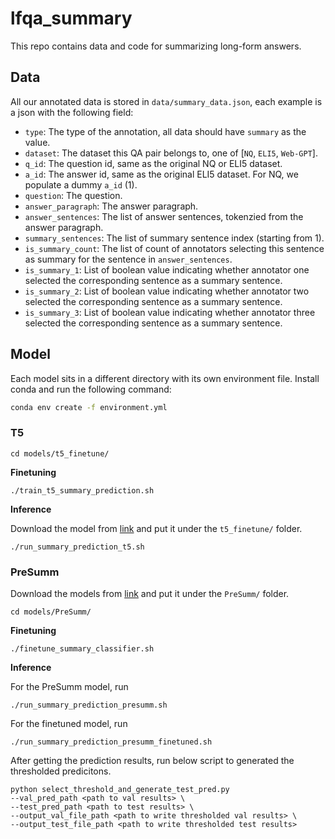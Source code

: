 # lfqa_summary

This repo contains data and code for summarizing long-form answers.
## Data

All our annotated data is stored in `data/summary_data.json`, each example is a json with the following field:
* `type`: The type of the annotation, all data should have `summary` as the value.
* `dataset`: The dataset this QA pair belongs to, one of [`NQ`, `ELI5`, `Web-GPT`].
* `q_id`: The question id, same as the original NQ or ELI5 dataset.
* `a_id`: The answer id, same as the original ELI5 dataset. For NQ, we populate a dummy `a_id` (1).
* `question`: The question.
* `answer_paragraph`: The answer paragraph.
* `answer_sentences`: The list of answer sentences, tokenzied from the answer paragraph.
* `summary_sentences`: The list of summary sentence index (starting from 1).
* `is_summary_count`: The list of count of annotators selecting this sentence as summary for the sentence in `answer_sentences`.
* `is_summary_1`: List of boolean value indicating whether annotator one selected the corresponding sentence as a summary sentence.
* `is_summary_2`: List of boolean value indicating whether annotator two selected the corresponding sentence as a summary sentence.
* `is_summary_3`: List of boolean value indicating whether annotator three selected the corresponding sentence as a summary sentence.


## Model
Each model sits in a different directory with its own environment file. Install conda and run the following command:

```bash
conda env create -f environment.yml
```

### T5

`cd models/t5_finetune/`

**Finetuning**

`./train_t5_summary_prediction.sh`

**Inference**

Download the model from [link](https://drive.google.com/file/d/1NtI2Xr9N5MO42VEbUl13XAX1NVKhwCqT/view?usp=sharing) and put it under the `t5_finetune/` folder.

`./run_summary_prediction_t5.sh`

### PreSumm

Download the models from [link](https://drive.google.com/file/d/1u2_roU53mjhtBInVnIV6tMl_aYSNqmZw/view?usp=sharing) and put it under the `PreSumm/` folder.

`cd models/PreSumm/`

**Finetuning**

`./finetune_summary_classifier.sh`

**Inference**

For the PreSumm model, run 

`./run_summary_prediction_presumm.sh`

For the finetuned model, run 

`./run_summary_prediction_presumm_finetuned.sh`

After getting the prediction results, run below script to generated the thresholded predicitons. 

```
python select_threshold_and_generate_test_pred.py 
--val_pred_path <path to val results> \
--test_pred_path <path to test results> \
--output_val_file_path <path to write thresholded val results> \
--output_test_file_path <path to write thresholded test results>
```

